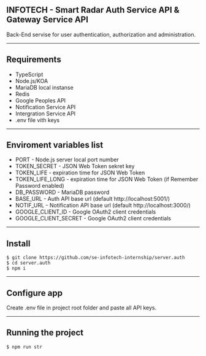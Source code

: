 ## INFOTECH - Smart Radar Auth Service API & Gateway Service API

Back-End servise for user authentication, authorization and administration.

---
## Requirements

- TypeScript
- Node.js/KOA
- MariaDB local instanse
- Redis
- Google Peoples API
- Notification Service API
- Intergration Service API
- .env file vith keys  

---
## Enviroment variables list

- PORT - Node.js server local port number
- TOKEN_SECRET - JSON Web Token sekret key
- TOKEN_LIFE - expiration time for JSON Web Token
- TOKEN_LIFE_LONG - expiration time for JSON Web Token (if Remember Password enabled)
- DB_PASSWORD - MariaDB password
- BASE_URL - Auth API base url (default http://localhost:5001/)
- NOTIF_URL - Notification API base url (default http://localhost:3000/)
- GOOGLE_CLIENT_ID - Google OAuth2 client credentials
- GOOGLE_CLIENT_SECRET - Google OAuth2 client credentials

---
## Install

    $ git clone https://github.com/se-infotech-internship/server.auth
    $ cd server.auth
    $ npm i

---
## Configure app

Create .env file in project root folder and paste all API keys.

---
## Running the project

    $ npm run str

